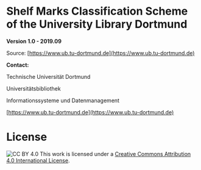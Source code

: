 # Shelf Marks Classification Scheme of the University Library Dortmund

**Version 1.0 - 2019.09**

Source: [https://www.ub.tu-dortmund.de](https://www.ub.tu-dortmund.de)

**Contact:**

Technische Universität Dortmund

Universitätsbibliothek

Informationssysteme und Datenmanagement

[https://www.ub.tu-dortmund.de](https://www.ub.tu-dortmund.de)


# License

![CC BY 4.0](https://licensebuttons.net/l/by/4.0/88x31.png)
This work is licensed under a [Creative Commons Attribution 4.0 International License](https://creativecommons.org/licenses/by/4.0/).


